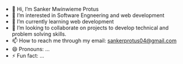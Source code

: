 - 👋 Hi, I’m Sanker Mwinwieme Protus
- 👀 I’m interested in Software Engneering and web development
- 🌱 I’m currently learning web development 
- 💞️ I’m looking to collaborate on projects to develop technical and problem solving skills.
- 📫 How to reach me through my email: sankerprotus04@gmail.com 
- 😄 Pronouns: ...
- ⚡ Fun fact: ...

<!---
SankerProtus/SankerProtus is a ✨ special ✨ repository because its `README.md` (this file) appears on your GitHub profile.
You can click the Preview link to take a look at your changes.
--->
